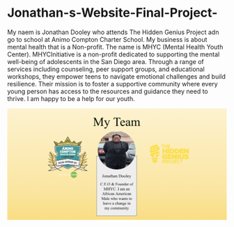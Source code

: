 # Jonathan-s-Website-Final-Project-
  My naem is Jonathan Dooley who attends The Hidden Genius Project adn go to school at Animo Compton Charter School. My business is about mental health that is a Non-profit. 
  The name is MHYC (Mental Health Youth Center). MHYCInitiative is a non-profit dedicated to supporting the mental well-being of adolescents in the San Diego area. 
  Through a range of services including counseling, peer support groups, and educational workshops, they empower teens to navigate emotional challenges and build resilience. 
  Their mission is to foster a supportive community where every young person has access to the resources and guidance they need to thrive. I am happy to be a help for our youth. 

  ![Alt text](https://github.com/JonathanDoo/Jonathan-s-Website-Final-Project-/blob/main/Business%20Website/images/our-team.jpg?raw=true)
